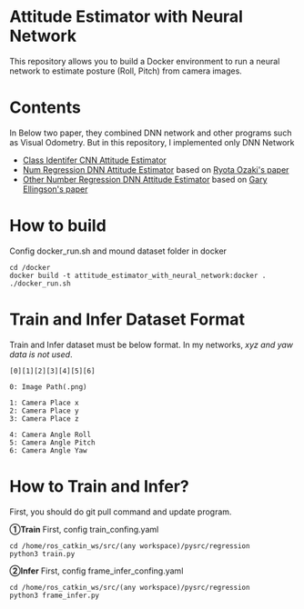 # Attitude Estimator with Neural Network

This repository allows you to build a Docker environment to run a neural network to estimate posture (Roll, Pitch) from camera images.

# Contents

In Below two paper, they combined DNN network and other programs such as Visual Odometry. But in this repository, I implemented only DNN Network

* [Class Identifer CNN Attitude Estimator](https://github.com/Hibiki1020/cnn_attitude_estimator)
* [Num Regression DNN Attitude Estimator](https://github.com/Hibiki1020/num_regression_attitude_estimator) based on [Ryota Ozaki's paper](https://ozakiryota.github.io/about_me/papers/icra_2021.pdf)
* [Other Number Regression DNN Attitude Estimator](https://github.com/Hibiki1020/deep_visual_gravity_vector_detection_for_unmanned_aircraft_attitude_estimation) based on [Gary Ellingson's paper](https://ieeexplore.ieee.org/document/8206443)

# How to build

Config docker_run.sh and mound dataset folder in docker

```
cd /docker
docker build -t attitude_estimator_with_neural_network:docker .
./docker_run.sh

```


# Train and Infer Dataset Format
Train and Infer dataset must be below format. In my networks, *xyz and yaw data is not used*.

```
[0][1][2][3][4][5][6]

0: Image Path(.png)

1: Camera Place x
2: Camera Place y
3: Camera Place z

4: Camera Angle Roll
5: Camera Angle Pitch
6: Camera Angle Yaw

```

# How to Train and Infer?

First, you should do git pull command and update program.

**①Train**
First, config train_confing.yaml

```
cd /home/ros_catkin_ws/src/(any workspace)/pysrc/regression
python3 train.py

```

**②Infer**
First, config frame_infer_confing.yaml

```
cd /home/ros_catkin_ws/src/(any workspace)/pysrc/regression
python3 frame_infer.py

```
